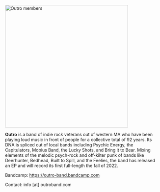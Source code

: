 <img src="https://user-images.githubusercontent.com/122013/188712979-92a6b58b-04e5-46e5-9639-ceacd4edfb8d.png" alt="Outro members" style="width:400px">

<strong>Outro</strong> is a band of indie rock veterans out of western MA who have been playing loud music in front of people for a collective total of 92 years. Its DNA is spliced out of local bands including Psychic Energy, the Capitulators, Mobius Band, the Lucky Shots, and Bring it to Bear. Mixing elements of the melodic psych-rock and off-kilter punk of bands like Deerhunter, Bedhead, Built to Spill, and the Feelies, the band has released an EP and will record its first full-length the fall of 2022.



Bandcamp: <a href="https://outro-band.bandcamp.com">https://outro-band.bandcamp.com</a>

Contact: info [at] outroband.com 

